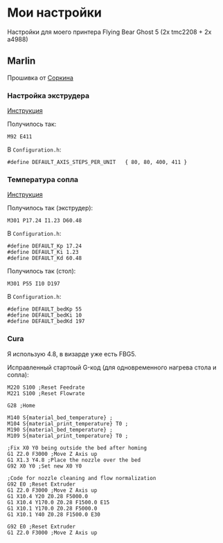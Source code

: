 # Мои настройки

Настройки для моего принтера Flying Bear Ghost 5 (2x tmc2208 + 2x a4988)

## Marlin

Прошивка от [Соркина](https://github.com/dmitry-sorkin/Marlin_FB5_K3D/releases/tag/2.0.7.2)

### Настройка экструдера

[Инструкция](https://fbghost.info/bin/view/Main/%D0%9D%D0%B0%D1%81%D1%82%D1%80%D0%BE%D0%B9%D0%BA%D0%B0/4S%20-%20%D0%9D%D0%B0%D1%81%D1%82%D1%80%D0%BE%D0%B9%D0%BA%D0%B0%20%D1%88%D0%B0%D0%B3%D0%BE%D0%B2%20%D1%8D%D0%BA%D1%81%D1%82%D1%80%D1%83%D0%B4%D0%B5%D1%80%D0%B0/)

Получилось так:
```
M92 E411
```

В `Configuration.h`:
```
#define DEFAULT_AXIS_STEPS_PER_UNIT   { 80, 80, 400, 411 }
```

### Температура сопла

[Инструкция](https://fbghost.info/bin/view/Main/%D0%9D%D0%B0%D1%81%D1%82%D1%80%D0%BE%D0%B9%D0%BA%D0%B0/%D0%9D%D0%B0%D1%81%D1%82%D1%80%D0%BE%D0%B9%D0%BA%D0%B0%20PID/)

Получилось так (экструдер):
```
M301 P17.24 I1.23 D60.48
```

В `Configuration.h`:
```
#define DEFAULT_Kp 17.24
#define DEFAULT_Ki 1.23
#define DEFAULT_Kd 60.48
```

Получилось так (стол):
```
M301 P55 I10 D197
```

В `Configuration.h`:
```
#define DEFAULT_bedKp 55
#define DEFAULT_bedKi 10
#define DEFAULT_bedKd 197
```

### Cura

Я использую 4.8, в визарде уже есть FBG5.

Исправленный стартоый G-код (для одновременного нагрева стола и сопла):
```
M220 S100 ;Reset Feedrate
M221 S100 ;Reset Flowrate

G28 ;Home

M140 S{material_bed_temperature} ;
M104 S{material_print_temperature} T0 ;
M190 S{material_bed_temperature} ;
M109 S{material_print_temperature} T0 ;

;Fix X0 Y0 being outside the bed after homing
G1 Z2.0 F3000 ;Move Z Axis up
G1 X1.3 Y4.8 ;Place the nozzle over the bed
G92 X0 Y0 ;Set new X0 Y0

;Code for nozzle cleaning and flow normalization
G92 E0 ;Reset Extruder
G1 Z2.0 F3000 ;Move Z Axis up
G1 X10.4 Y20 Z0.28 F5000.0
G1 X10.4 Y170.0 Z0.28 F1500.0 E15
G1 X10.1 Y170.0 Z0.28 F5000.0
G1 X10.1 Y40 Z0.28 F1500.0 E30

G92 E0 ;Reset Extruder
G1 Z2.0 F3000 ;Move Z Axis up
```
